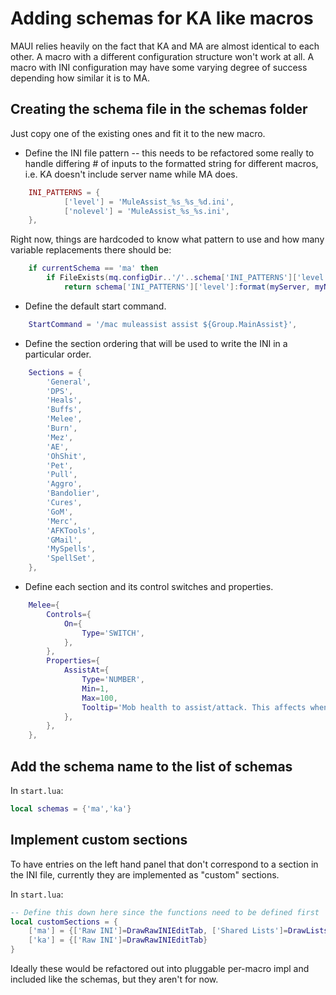 # Adding schemas for KA like macros

MAUI relies heavily on the fact that KA and MA are almost identical to each other.
A macro with a different configuration structure won't work at all.
A macro with INI configuration may have some varying degree of success depending how similar it is to MA.

## Creating the schema file in the schemas folder

Just copy one of the existing ones and fit it to the new macro.

- Define the INI file pattern -- this needs to be refactored some really to handle differing # of inputs to the formatted string for different macros, i.e. KA doesn't include server name while MA does.

```lua
    INI_PATTERNS = {
            ['level'] = 'MuleAssist_%s_%s_%d.ini',
            ['nolevel'] = 'MuleAssist_%s_%s.ini',
    },
```

Right now, things are hardcoded to know what pattern to use and how many variable replacements there should be:

```lua
    if currentSchema == 'ma' then
        if FileExists(mq.configDir..'/'..schema['INI_PATTERNS']['level']:format(myServer, myName, myLevel)) then
            return schema['INI_PATTERNS']['level']:format(myServer, myName, myLevel)
```

- Define the default start command.

```lua
    StartCommand = '/mac muleassist assist ${Group.MainAssist}',
```

- Define the section ordering that will be used to write the INI in a particular order.

```lua
    Sections = {
        'General',
        'DPS',
        'Heals',
        'Buffs',
        'Melee',
        'Burn',
        'Mez',
        'AE',
        'OhShit',
        'Pet',
        'Pull',
        'Aggro',
        'Bandolier',
        'Cures',
        'GoM',
        'Merc',
        'AFKTools',
        'GMail',
        'MySpells',
        'SpellSet',
    },
```

- Define each section and its control switches and properties.

```lua
    Melee={
        Controls={
            On={
                Type='SWITCH',
            },
        },
        Properties={
            AssistAt={
                Type='NUMBER',
                Min=1,
                Max=100,
                Tooltip='Mob health to assist/attack. This affects when you engage and is NOT specific to melee characters. IE pet classes will send pets at this %%.',
            },
        },
    },
```

## Add the schema name to the list of schemas

In `start.lua`:
```lua
local schemas = {'ma','ka'}
```

## Implement custom sections

To have entries on the left hand panel that don't correspond to a section in the INI file, currently they
are implemented as "custom" sections.

In `start.lua`:
```lua
-- Define this down here since the functions need to be defined first
local customSections = {
    ['ma'] = {['Raw INI']=DrawRawINIEditTab, ['Shared Lists']=DrawListsTab, ['Debug']=DrawDebugTab},
    ['ka'] = {['Raw INI']=DrawRawINIEditTab}
}
```

Ideally these would be refactored out into pluggable per-macro impl and included like the schemas, but they aren't for now.
